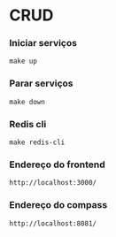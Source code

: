 # CRUD

### Iniciar serviços
    make up

### Parar serviços
    make down

### Redis cli
    make redis-cli

### Endereço do frontend
    http://localhost:3000/

### Endereço do compass
    http://localhost:8081/


